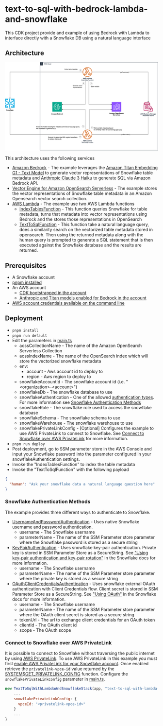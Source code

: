 # text-to-sql-with-bedrock-lambda-and-snowflake
This CDK project provide and example of using Bedrock with Lambda to interface directly with a Snowflake DB using a natural language interface

## Architecture

![architecture.drawio.png](images%2Farchitecture.drawio.png)

This architecture uses the following services

* [Amazon Bedrock](https://aws.amazon.com/bedrock/) - The example leverages the [Amazon Titan Embedding G1 - Text Model](https://docs.aws.amazon.com/bedrock/latest/userguide/titan-embedding-models.html) to generate vector representations of Snowflake table metadata and [Anthropic Claude 3 Haiku](https://docs.aws.amazon.com/bedrock/latest/userguide/model-parameters-anthropic-claude-messages.html) to generate SQL via Amazon Bedrock API.
* [Vector Engine for Amazon OpenSearch Serverless](https://aws.amazon.com/opensearch-service/serverless-vector-engine/) - The example stores the vector representations of Snowflake table metadata in an Amazon Opensearch vector search collection.
* [AWS Lambda](https://aws.amazon.com/lambda/) - The example use two AWS Lambda functions
  * [IndexTablesFunction](packages%2Finfrastructure%2Fsrc%2Fruntime%2Fhandlers%2FIndexTables.ts) - This function queries Snowflake for table metadata, turns that metadata into vector representations using Bedrock and the stores those representations in OpenSearch
  * [TextToSqlFunction](packages%2Finfrastructure%2Fsrc%2Fruntime%2Fhandlers%2FTextToSql.ts) - This function take a natural language query, does a similarity search on the vectorized table metadata stored in opensearch. Then using the returned metadata along with the human query is prompted to generate a SQL statement that is then executed against the Snowflake database and the results are returned.


## Prerequisites

* A Snowflake account
* [pnpm installed](https://pnpm.io/installation)
* An AWS account
  * [CDK bootstrapped in the account](https://docs.aws.amazon.com/cdk/v2/guide/bootstrapping.html)
  * [Anthropic and Titan models enabled for Bedrock in the account](https://docs.aws.amazon.com/bedrock/latest/userguide/model-access.html)
* [AWS account credentials available on the command line](https://docs.aws.amazon.com/cli/latest/userguide/cli-chap-authentication.html) 

## Deployment

* `pnpm install`
* `pnpm run default`
* Edit the parameters in [main.ts](packages%2Finfrastructure%2Fsrc%2Fmain.ts)
  * aossCollectionName - The name of the Amazon OpenSearch Serverless Collection
  * aossIndexName - The name of the OpenSearch index which will store the vectorized snowflake metadata
  * env: 
    * account - Aws account id to deploy to 
    * region - Aws region to deploy to
  * snowflakeAccountId - The snowflake account id (i.e. "\<organization>-\<account>")
  * snowflakeDb - The snowflake database to use
  * snowflakeAuthentication - One of the allowed [authentication types](packages%2Finfrastructure%2Fsrc%2Fruntime%2Futils%2FSnowflake.ts#L94). For more information see [Snowflake Authentication Methods](#Snowflake-Authentication-Methods)
  * snowflakeRole - The snowflake role used to access the snowflake database
  * snowflakeSchema - The snowflake schema to use
  * snowflakeWarehouse - The snowflake warehouse to use
  * snowflakePrivateLinkConfig - [Optional] Configures the example to use AWS PrivateLink to connect to Snowflake. See [Connect to Snowflake over AWS PrivateLink](#Connect-to-Snowflake-over-Aws-PrivateLink) for more information.
* `pnpm run deploy`
* Post deployment, go to SSM parameter store in the AWS Console and input your Snowflake password into the parameter configured in your snowflakeAuthentication settings.
* Invoke the "IndexTablesFunction" to index the table metadata
* Invoke the "TextToSqlFunction" with the following payload
```json
{
  "human": "Ask your snowflake data a natural language question here"
} 
```

### Snowflake Authentication Methods

The example provides three different ways to authenticate to Snowflake. 

* [UsernameAndPasswordAuthentication](packages%2Finfrastructure%2Fsrc%2Fruntime%2Futils%2FSnowflake.ts#L54) - Uses native Snowflake username and password authentication.
  * username - The Snowflake username
  * parameterName - The name of the SSM Parameter store parameter where the Snowflake password is stored as a secure string
* [KeyPairAuthentication](packages%2Finfrastructure%2Fsrc%2Fruntime%2Futils%2FSnowflake.ts#L67) - Uses snowflake key-pair authentication. Private key is stored in SSM Parameter Store as a SecureString. See ["Using key-pair authentication and key-pair rotation"](https://docs.snowflake.com/en/developer-guide/node-js/nodejs-driver-authenticate#using-key-pair-authentication-and-key-pair-rotation) in the Snowflake docs for more information.
  * username - The Snowflake username
  * parameterName - The name of the SSM Parameter store parameter where the private key is stored as a secure string
* [OAuthClientCredentialsAuthentication](packages%2Finfrastructure%2Fsrc%2Fruntime%2Futils%2FSnowflake.ts#L80) - Uses snowflake external OAuth authentication with Client Credentials flow. Client secret is stored in SSM Parameter Store as a SecureString. See ["Using OAuth"](https://docs.snowflake.com/en/developer-guide/node-js/nodejs-driver-authenticate#using-oauth) in the Snowflake docs for more information.
  * username - The Snowflake username
  * parameterName - The name of the SSM Parameter store parameter where the OAuth client secret is stored as a secure string
  * tokenUrl - The url to exchange client credentials for an OAuth token
  * clientId - The OAuth client id
  * scope - The OAuth scope

### Connect to Snowflake over AWS PrivateLink

It is possible to connect to Snowflake without traversing the public internet by using [AWS PrivateLink](https://docs.aws.amazon.com/vpc/latest/privatelink/what-is-privatelink.html).
To use AWS PrivateLink in this example you must first [enable AWS PrivateLink for your Snowflake account](https://docs.snowflake.com/en/user-guide/admin-security-privatelink).
Once enabled retrieve the `privatelink-vpce-id` value returned by the [SYSTEM$GET_PRIVATELINK_CONFIG](https://docs.snowflake.com/en/sql-reference/functions/system_get_privatelink_config) function.
Configure the `snowflakePrivateLinkConfig` parameter in [main.ts](packages%2Finfrastructure%2Fsrc%2Fmain.ts).

```javascript
new TextToSqlWithLambdaAndSnowflakeStack(app, "text-to-sql-with-lambda-and-snowflake", {
    ...
    snowflakePrivateLinkConfig: {
      vpceId: "<privatelink-vpce-id>"
    }
    ...
}
```